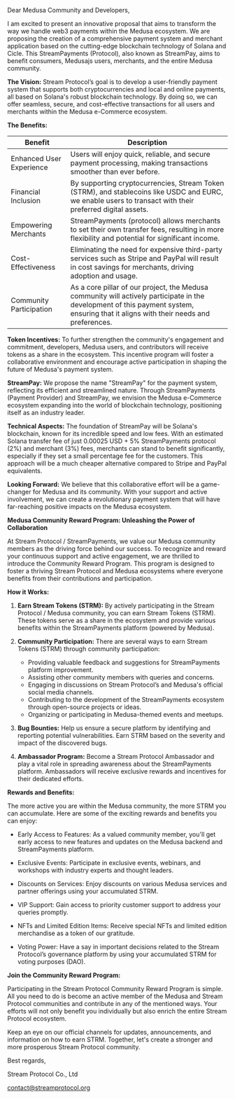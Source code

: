 Dear Medusa Community and Developers,

I am excited to present an innovative proposal that aims to transform the way we handle web3 payments within the Medusa ecosystem. We are proposing the creation of a comprehensive payment system and merchant application based on the cutting-edge blockchain technology of Solana and Cicle. This StreamPayments (Protocol), also known as StreamPay, aims to benefit consumers, Medusajs users, merchants, and the entire Medusa community.

**The Vision:**
Stream Protocol’s goal is to develop a user-friendly payment system that supports both cryptocurrencies and local and online payments, all based on Solana's robust blockchain technology. By doing so, we can offer seamless, secure, and cost-effective transactions for all users and merchants within the Medusa e-Commerce ecosystem.

**The Benefits:**

| Benefit                 | Description                                                                                                                                                                                                                                                                                       |
|------------------------|---------------------------------------------------------------------------------------------------------------------------------------------------------------------------------------------------------------------------------------------------------------------------------------------------|
| Enhanced User Experience | Users will enjoy quick, reliable, and secure payment processing, making transactions smoother than ever before.                                                                                                                                                                                  |
| Financial Inclusion     | By supporting cryptocurrencies, Stream Token (STRM), and stablecoins like USDC and EURC, we enable users to transact with their preferred digital assets.                                                                                                                                          |
| Empowering Merchants    | StreamPayments (protocol) allows merchants to set their own transfer fees, resulting in more flexibility and potential for significant income.                                                                                                                                                   |
| Cost-Effectiveness      | Eliminating the need for expensive third-party services such as Stripe and PayPal will result in cost savings for merchants, driving adoption and usage.                                                                                                                                        |
| Community Participation | As a core pillar of our project, the Medusa community will actively participate in the development of this payment system, ensuring that it aligns with their needs and preferences.                                                                                                            |

**Token Incentives:**
To further strengthen the community's engagement and commitment, developers, Medusa users, and contributors will receive tokens as a share in the ecosystem. This incentive program will foster a collaborative environment and encourage active participation in shaping the future of Medusa's payment system.

**StreamPay:**
We propose the name "StreamPay" for the payment system, reflecting its efficient and streamlined nature. Through StreamPayments (Payment Provider) and StreamPay, we envision the Medusa e-Commerce ecosystem expanding into the world of blockchain technology, positioning itself as an industry leader.

**Technical Aspects:**
The foundation of StreamPay will be Solana's blockchain, known for its incredible speed and low fees. With an estimated Solana transfer fee of just 0.00025 USD + 5% StreamPayments protocol (2%) and merchant (3%) fees, merchants can stand to benefit significantly, especially if they set a small percentage fee for the customers. This approach will be a much cheaper alternative compared to Stripe and PayPal equivalents.

**Looking Forward:**
We believe that this collaborative effort will be a game-changer for Medusa and its community. With your support and active involvement, we can create a revolutionary payment system that will have far-reaching positive impacts on the Medusa ecosystem.

**Medusa Community Reward Program: Unleashing the Power of Collaboration**

At Stream Protocol / StreamPayments, we value our Medusa community members as the driving force behind our success. To recognize and reward your continuous support and active engagement, we are thrilled to introduce the Community Reward Program. This program is designed to foster a thriving Stream Protocol and Medusa ecosystems where everyone benefits from their contributions and participation.

**How it Works:**

1. **Earn Stream Tokens (STRM):** By actively participating in the Stream Protocol / Medusa community, you can earn Stream Tokens (STRM). These tokens serve as a share in the ecosystem and provide various benefits within the StreamPayments platform (powered by Medusa).

2. **Community Participation:** There are several ways to earn Stream Tokens (STRM) through community participation:
   - Providing valuable feedback and suggestions for StreamPayments platform improvement.
   - Assisting other community members with queries and concerns.
   - Engaging in discussions on Stream Protocol’s and Medusa's official social media channels.
   - Contributing to the development of the StreamPayments ecosystem through open-source projects or ideas.
   - Organizing or participating in Medusa-themed events and meetups.

3. **Bug Bounties:** Help us ensure a secure platform by identifying and reporting potential vulnerabilities. Earn STRM based on the severity and impact of the discovered bugs.

4. **Ambassador Program:** Become a Stream Protocol Ambassador and play a vital role in spreading awareness about the StreamPayments platform. Ambassadors will receive exclusive rewards and incentives for their dedicated efforts.

**Rewards and Benefits:**

The more active you are within the Medusa community, the more STRM you can accumulate. Here are some of the exciting rewards and benefits you can enjoy:

- Early Access to Features: As a valued community member, you'll get early access to new features and updates on the Medusa backend and StreamPayments platform.

- Exclusive Events: Participate in exclusive events, webinars, and workshops with industry experts and thought leaders.

- Discounts on Services: Enjoy discounts on various Medusa services and partner offerings using your accumulated STRM.

- VIP Support: Gain access to priority customer support to address your queries promptly.

- NFTs and Limited Edition Items: Receive special NFTs and limited edition merchandise as a token of our gratitude.

- Voting Power: Have a say in important decisions related to the Stream Protocol’s governance platform by using your accumulated STRM for voting purposes (DAO).

**Join the Community Reward Program:**

Participating in the Stream Protocol Community Reward Program is simple. All you need to do is become an active member of the Medusa and Stream Protocol communities and contribute in any of the mentioned ways. Your efforts will not only benefit you individually but also enrich the entire Stream Protocol ecosystem.

Keep an eye on our official channels for updates, announcements, and information on how to earn STRM. Together, let's create a stronger and more prosperous Stream Protocol community.

Best regards,

Stream Protocol Co., Ltd

contact@streamprotocol.org
